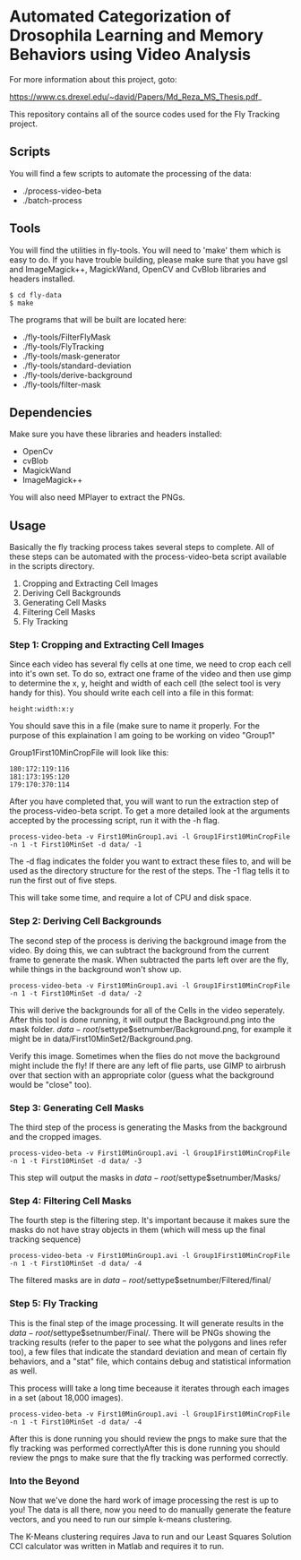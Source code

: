 Automated Categorization of Drosophila Learning and Memory Behaviors using Video Analysis
=========================================================================================

For more information about this project, goto:

https://www.cs.drexel.edu/~david/Papers/Md_Reza_MS_Thesis.pdf_

This repository contains all of the source codes used for the Fly Tracking project.

Scripts
-------

You will find a few scripts to automate the processing of the data:

* ./process-video-beta
* ./batch-process


Tools
-----

You will find the utilities in fly-tools. You will need to 'make' them which is
easy to do. If you have trouble building, please make sure that you have gsl
and ImageMagick++, MagickWand, OpenCV and CvBlob libraries and headers
installed.  

    $ cd fly-data
    $ make

The programs that will be built are located here:

* ./fly-tools/FilterFlyMask
* ./fly-tools/FlyTracking
* ./fly-tools/mask-generator
* ./fly-tools/standard-deviation
* ./fly-tools/derive-background
* ./fly-tools/filter-mask

Dependencies
------------

Make sure you have these libraries and headers installed:

* OpenCv
* cvBlob
* MagickWand
* ImageMagick++  

You will also need MPlayer to extract the PNGs.

Usage
-----

Basically the fly tracking process takes several steps to complete. All of these
steps can be automated with the process-video-beta script available in the
scripts directory.

1. Cropping and Extracting Cell Images
2. Deriving Cell Backgrounds
3. Generating Cell Masks
4. Filtering Cell Masks
5. Fly Tracking

### Step 1: Cropping and Extracting Cell Images ###

Since each video has several fly cells at one time, we need to crop each cell
into it's own set. To do so, extract one frame of the video and then use gimp to
determine the x, y, height and width of each cell (the select tool is very handy
for this). You should write each cell into a file in this format: 

	height:width:x:y

You should save this in a file (make sure to name it properly. For the purpose
of this explaination I am going to be working on video "Group1"

Group1First10MinCropFile will look like this:

	180:172:119:116
	181:173:195:120
	179:170:370:114

After you have completed that, you will want to run the extraction step of the
process-video-beta script. To get a more detailed look at the arguments accepted
by the processing script, run it with the -h flag.

	process-video-beta -v First10MinGroup1.avi -l Group1First10MinCropFile -n 1 -t First10MinSet -d data/ -1

The -d flag indicates the folder you want to extract these files to, and will be
used as the directory structure for the rest of the steps. The -1 flag tells it
to run the first out of five steps.

This will take some time, and require a lot of CPU and disk space.

### Step 2: Deriving Cell Backgrounds ###

The second step of the process is deriving the background image from the video.
By doing this, we can subtract the background from the current frame to generate
the mask. When subtracted the parts left over are the fly, while things in the
background won't show up.

	process-video-beta -v First10MinGroup1.avi -l Group1First10MinCropFile -n 1 -t First10MinSet -d data/ -2

This will derive the backgrounds for all of the Cells in the video seperately.
After this tool is done running, it will output the Background.png into the mask
folder. $data-root/$settype$setnumber/Background.png, for example it might be in
data/First10MinSet2/Background.png.

Verify this image. Sometimes when the flies do not move the background might
include the fly! If there are any left of flie parts, use GIMP to airbrush over
that section with an appropriate color (guess what the background would be
"close" too).

### Step 3: Generating Cell Masks ###

The third step of the process is generating the Masks from the background and
the cropped images.

	process-video-beta -v First10MinGroup1.avi -l Group1First10MinCropFile -n 1 -t First10MinSet -d data/ -3

This step will output the masks in $data-root/$settype$setnumber/Masks/

### Step 4: Filtering Cell Masks ###

The fourth step is the filtering step. It's important because it makes sure the
masks do not have stray objects in them (which will mess up the final tracking
sequence) 


	process-video-beta -v First10MinGroup1.avi -l Group1First10MinCropFile -n 1 -t First10MinSet -d data/ -4

The filtered masks are in $data-root/$settype$setnumber/Filtered/final/

### Step 5: Fly Tracking ###

This is the final step of the image processing. It will generate results in the
$data-root/$settype$setnumber/Final/. There will be PNGs showing the tracking
results (refer to the paper to see what the polygons and lines refer too), a few
files that indicate the standard deviation and mean of certain fly behaviors,
and a "stat" file, which contains debug and statistical information as well.

This process willl take a long time beceause it iterates through each images in a
set (about 18,000 images).

	process-video-beta -v First10MinGroup1.avi -l Group1First10MinCropFile -n 1 -t First10MinSet -d data/ -4

After this is done running you should review the pngs to make sure that the fly
tracking was performed correctlyAfter this is done running you should review the
pngs to make sure that the fly tracking was performed correctly. 

### Into the Beyond ###

Now that we've done the hard work of image processing the rest is up to you! The
data is all there, now you need to do manually generate the feature vectors, and
you need to run our simple k-means clustering. 

The K-Means clustering requires Java to run and our Least Squares Solution CCI
calculator was written in Matlab and requires it to run.



